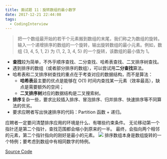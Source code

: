 ```yaml
---
title: 面试题 11：旋转数组的最小数字
date: 2017-12-21 22:44:08
tags:
  - CodingInterview
---
```

> 把一个数组最开始的若干个元素搬到数组的末尾，我们称之为数组的旋转。输入一个递增排序的数组的一个旋转，输出旋转数组的最小元素。例如，数组 {3, 4, 5, 1, 2} 为 {1, 2, 3, 4, 5} 的一个旋转，该数组的最小值为 1。

* **查找**较为简单，不外乎顺序查找、二分查找、哈希表查找、二叉排序树查找。
* 遇到排序的数组（或者部分排序的数组），可以尝试用**二分查找**算法。
* 哈希表和二叉排序树查找的重点在于考查对应的数据结构，而不是算法：
	* **哈希表**最主要的优点是能够在 O(1) 时间内查找某一元素（效率最高），缺点是需要额外的空间；
	* **二叉排序树**对应的数据结构是二叉搜索树。
* **排序**复杂一些，要求比较插入排序、冒泡排序、归并排序、快速排序等不同算法的优劣。
* 要求应聘者写出快速排序的代码：Partition 函数 + 递归。
<!--more-->

应聘者一定要问清楚排序应用的环境是什么、有哪些约束条件。
无论移动第一个指针还是第二个指针，查找范围都会缩小到原来的一半。
最终，会指向两个相邻的元素，第二个指针指向的刚好是最小的元素。
![](https://raw.githubusercontent.com/necusjz/mPOST/master/CodingInterview/11_1.jpeg)
排序数组本身是数组旋转的一个特例；要考虑到数组中有相同数字的特例。

[Source Code](https://gist.githubusercontent.com/necusjz/a88c202093a424346fd83f540847d252/raw/87208f33f2bc257f94a350f96770309fb67c11f3/11_MinNumberInRotatedArray.cpp)
